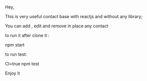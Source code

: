 

Hey, 

This is very useful contact base with reactjs and without any library;



You can add , edit and remove in place any contact


to run it after clone it :

npm start


to run test:

CI=true npm test



Enjoy it 